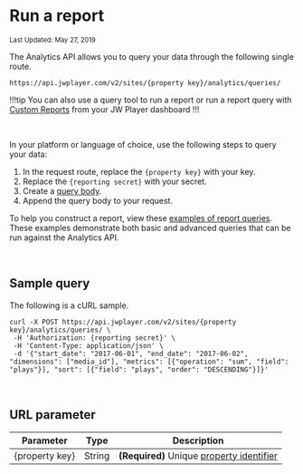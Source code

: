 # Run a report

<sup>Last Updated: May 27, 2019</sup>

The Analytics API allows you to query your data through the following single route.

```
https://api.jwplayer.com/v2/sites/{property key}/analytics/queries/
```

!!!tip
You can also use a query tool to run a report or run a report query with [Custom Reports](https://support.jwplayer.com/articles/how-to-use-custom-reports) from your JW Player dashboard
!!!

<br/>

In your platform or language of choice, use the following steps to query your data:

1. In the request route, replace the `{property key}` with your key.
2. Replace the `{reporting secret}` with your secret.
3. Create a <a href="../api-reference#query-body" target="_blank">query body</a>.
4. Append the query body to your request.

To help you construct a report, view these [examples of report queries](../example-report-queries). These examples demonstrate both basic and advanced queries that can be run against the Analytics API.

<br/>

## Sample query

The following is a cURL sample.
```curl
curl -X POST https://api.jwplayer.com/v2/sites/{property key}/analytics/queries/ \
 -H 'Authorization: {reporting secret}' \
 -H 'Content-Type: application/json' \
 -d '{"start_date": "2017-06-01", "end_date": "2017-06-02", "dimensions": ["media_id"], "metrics": [{"operation": "sum", "field": "plays"}], "sort": [{"field": "plays", "order": "DESCENDING"}]}'
```
<br/>

## URL parameter

| Parameter | Type | Description |
| -- | -- | -- |
| {property key} | String | **(Required)** Unique [property identifier](../) |